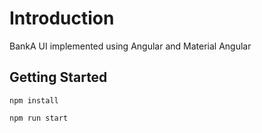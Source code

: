 # Introduction 
BankA UI implemented using Angular and Material Angular

## Getting Started
```
npm install

npm run start
```



